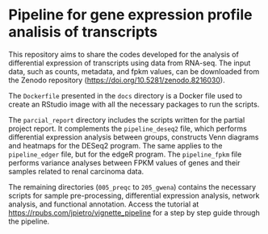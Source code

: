 # Pipeline for gene expression profile analisis of transcripts

This repository aims to share the codes developed for the analysis of differential expression of transcripts using data from RNA-seq. The input data, such as counts, metadata, and fpkm values, can be downloaded from the Zenodo repository (https://doi.org/10.5281/zenodo.8216030).

The `Dockerfile` presented in the `docs` directory is a Docker file used to create an RStudio image with all the necessary packages to run the scripts.

The `parcial_report` directory includes the scripts written for the partial project report. It complements the `pipeline_deseq2` file, which performs differential expression analysis between groups, constructs Venn diagrams and heatmaps for the DESeq2 program. The same applies to the `pipeline_edger` file, but for the edgeR program. The `pipeline_fpkm` file performs variance analyses between FPKM values of genes and their samples related to renal carcinoma data.

The remaining directories (`005_preqc` to `205_gwena`) contains the necessary scripts for sample pre-processing, differential expression analysis, network analysis, and functional annotation. Access the tutorial at https://rpubs.com/jpietro/vignette_pipeline for a step by step guide through the pipeline. 

